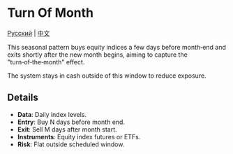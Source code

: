 # Turn Of Month
[Русский](README_ru.md) | [中文](README_cn.md)

This seasonal pattern buys equity indices a few days before month‑end and exits shortly after the new month begins, aiming to capture the "turn‑of‑the‑month" effect.

The system stays in cash outside of this window to reduce exposure.

## Details

- **Data**: Daily index levels.
- **Entry**: Buy N days before month end.
- **Exit**: Sell M days after month start.
- **Instruments**: Equity index futures or ETFs.
- **Risk**: Flat outside scheduled window.

